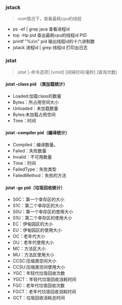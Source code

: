### jstack
> oom情况下，查看最耗cpu的线程

- ps -ef | grep java 查看进程id
- top -Hp pid 查出最耗cpu的线程id PID
- printf "%x\n" pid   输出线程id的十六进制数
- jstack 进程id | grep 线程id   打印出日志



### jstat
> jstat [-命令选项] [vmid] [间隔时间/毫秒] [查询次数]

####  jstat -class pid （类加载统计）
- Loaded:加载class的数量
- Bytes：所占用空间大小
- Unloaded：未加载数量
- Bytes:未加载占用空间
- Time：时间

#### jstat -compiler pid（编译统计）
- Compiled：编译数量。
- Failed：失败数量
- Invalid：不可用数量
- Time：时间
- FailedType：失败类型
- FailedMethod：失败的方法

#### jstat -gc pid（垃圾回收统计）
- S0C：第一个幸存区的大小
- S1C：第二个幸存区的大小
- S0U：第一个幸存区的使用大小
- S1U：第二个幸存区的使用大小
- EC：伊甸园区的大小
- EU：伊甸园区的使用大小
- OC：老年代大小
- OU：老年代使用大小
- MC：方法区大小
- MU：方法区使用大小
- CCSC:压缩类空间大小
- CCSU:压缩类空间使用大小
- YGC：年轻代垃圾回收次数
- YGCT：年轻代垃圾回收消耗时间
- FGC：老年代垃圾回收次数
- FGCT：老年代垃圾回收消耗时间
- GCT：垃圾回收消耗总时间